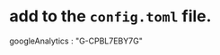 <!-- Global site tag (gtag.js) - Google Analytics -->
<script async src="https://www.googletagmanager.com/gtag/js?id=G-CPBL7EBY7G"></script>
<script>
  window.dataLayer = window.dataLayer || [];
  function gtag(){dataLayer.push(arguments);}
  gtag('js', new Date());

  gtag('config', 'G-CPBL7EBY7G');
</script>

# add to the `config.toml` file. 
googleAnalytics : "G-CPBL7EBY7G"